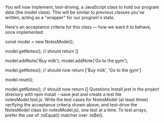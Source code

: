 You will now implement, test-driving, a JavaScript class to hold our program data (the model class). This will be similar to previous classes you've written, acting as a "wrapper" for our program's state.

Here's an acceptance criteria for this class — how we want it to behave, once implemented:

const model = new NotesModel();

model.getNotes(); // should return []

model.addNote('Buy milk');
model.addNote('Go to the gym');

model.getNotes(); // should now return ['Buy milk', 'Go to the gym']

model.reset();

model.getNotes(); // should now return []
Questions
Install jest in the project directory with npm install --save jest and create a test file notesModel.test.js.
Write the test cases for NotesModel (at least three) verifying the acceptance criteria shown above, and test-drive the NotesModel class (in notesModel.js), one test at a time. To test arrays, prefer the use of .toEqual() matcher over .toBe().